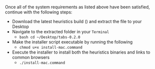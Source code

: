 Once all of the system requirements as listed above have been satisfied, continue with the following steps:

- Download the latest heuristics build (<HERE>) and extract the file to your Desktop
- Navigate to the extracted folder in your `Terminal`
  - `bash cd ~/Desktop/tabs-0.2.0`
- Make the installer script executable by running the following
  - `chmod u+x install-mac.command`
- Execute the installer to install both the heuristics binaries and links to common browsers
  - `./install-mac.command`

